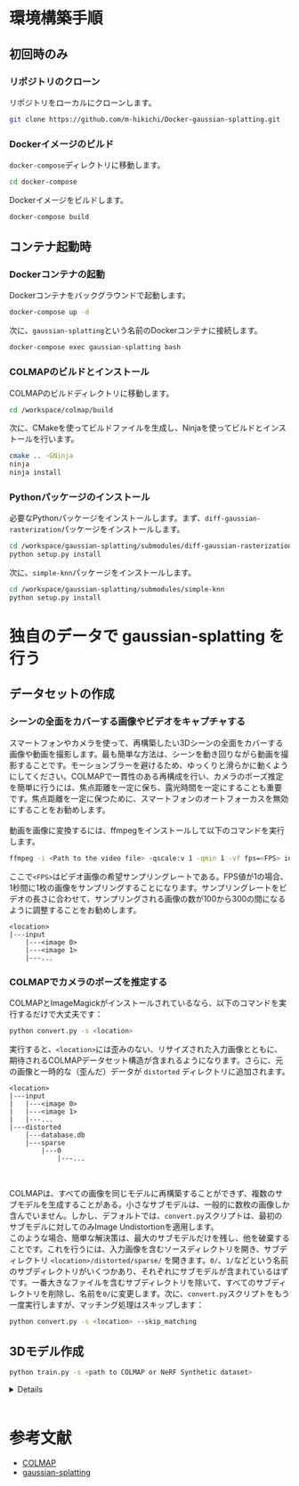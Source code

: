 # 環境構築手順

## 初回時のみ

### リポジトリのクローン

リポジトリをローカルにクローンします。
```bash
git clone https://github.com/m-hikichi/Docker-gaussian-splatting.git
```

### Dockerイメージのビルド

`docker-compose`ディレクトリに移動します。
```bash
cd docker-compose
```

Dockerイメージをビルドします。
```bash
docker-compose build
```

## コンテナ起動時

### Dockerコンテナの起動

Dockerコンテナをバックグラウンドで起動します。
```bash
docker-compose up -d
```

次に、`gaussian-splatting`という名前のDockerコンテナに接続します。
```bash
docker-compose exec gaussian-splatting bash
```

### COLMAPのビルドとインストール

COLMAPのビルドディレクトリに移動します。
```bash
cd /workspace/colmap/build
```
次に、CMakeを使ってビルドファイルを生成し、Ninjaを使ってビルドとインストールを行います。
```bash
cmake .. -GNinja
ninja
ninja install
```

### Pythonパッケージのインストール

必要なPythonパッケージをインストールします。まず、`diff-gaussian-rasterization`パッケージをインストールします。
```bash
cd /workspace/gaussian-splatting/submodules/diff-gaussian-rasterization
python setup.py install
```

次に、`simple-knn`パッケージをインストールします。
```bash
cd /workspace/gaussian-splatting/submodules/simple-knn
python setup.py install
```

# 独自のデータで gaussian-splatting を行う

## データセットの作成

### シーンの全面をカバーする画像やビデオをキャプチャする
スマートフォンやカメラを使って、再構築したい3Dシーンの全面をカバーする画像や動画を撮影します。最も簡単な方法は、シーンを動き回りながら動画を撮影することです。モーションブラーを避けるため、ゆっくりと滑らかに動くようにしてください。COLMAPで一貫性のある再構成を行い、カメラのポーズ推定を簡単に行うには、焦点距離を一定に保ち、露光時間を一定にすることも重要です。焦点距離を一定に保つために、スマートフォンのオートフォーカスを無効にすることをお勧めします。<br>
<br>
動画を画像に変換するには、ffmpegをインストールして以下のコマンドを実行します。
```bash
ffmpeg -i <Path to the video file> -qscale:v 1 -qmin 1 -vf fps=<FPS> input/%04d.jpg
```
ここで`<FPS>`はビデオ画像の希望サンプリングレートである。FPS値が1の場合、1秒間に1枚の画像をサンプリングすることになります。サンプリングレートをビデオの長さに合わせて、サンプリングされる画像の数が100から300の間になるように調整することをお勧めします。
```
<location>
|---input
    |---<image 0>
    |---<image 1>
    |---...
```

### COLMAPでカメラのポーズを推定する
COLMAPとImageMagickがインストールされているなら、以下のコマンドを実行するだけで大丈夫です：
```bash
python convert.py -s <location>
```
実行すると、`<location>`には歪みのない、リサイズされた入力画像とともに、期待されるCOLMAPデータセット構造が含まれるようになります。さらに、元の画像と一時的な（歪んだ）データが `distorted` ディレクトリに追加されます。
```
<location>
|---input
|   |---<image 0>
|   |---<image 1>
|   |---...
|---distorted
    |---database.db
    |---sparse
        |---0
            |---...
```
<br>

COLMAPは、すべての画像を同じモデルに再構築することができず、複数のサブモデルを生成することがある。小さなサブモデルは、一般的に数枚の画像しか含んでいません。しかし、デフォルトでは、`convert.py`スクリプトは、最初のサブモデルに対してのみImage Undistortionを適用します。<br>
このような場合、簡単な解決策は、最大のサブモデルだけを残し、他を破棄することです。これを行うには、入力画像を含むソースディレクトリを開き、サブディレクトリ `<location>/distorted/sparse/` を開きます。`0/`、`1/`などという名前のサブディレクトリがいくつかあり、それぞれにサブモデルが含まれているはずです。一番大きなファイルを含むサブディレクトリを除いて、すべてのサブディレクトリを削除し、名前を`0/`に変更します。次に、`convert.py`スクリプトをもう一度実行しますが、マッチング処理はスキップします：
```bash
python convert.py -s <location> --skip_matching
```

## 3Dモデル作成

```bash
python train.py -s <path to COLMAP or NeRF Synthetic dataset>
```
<details>

- `--source_path / -s`<br>
    COLMAPまたはSynthetic NeRFデータセットを含むソース・ディレクトリへのパス。
- `--model_path / -m`<br>
    学習済みモデルを保存するパス (デフォルトは `output/<random>`).
- `--images / -i`<br>
    COLMAP画像の代替サブディレクトリ（デフォルトは`images`）。
- `--resolution / -r`<br>
    トレーニング前に読み込む画像の解像度を指定する。`1`,`2`,`4`,`8`を指定した場合、それぞれ`オリジナル`、`1/2`,`1/4`,`1/8`の解像度を使用する。それ以外の値の場合、画像のアスペクトを維持したまま、幅を指定された数値に再スケーリングする。未設定で入力画像の幅が1.6Kピクセルを超える場合、入力は自動的にこのターゲットに再スケーリングされる。
- `--data_device`<br>
    デフォルトでは`cuda`だが、大きな/高解像度のデータセットでトレーニングする場合は`cpu`を使うことを推奨。
- `--white_background / -w`<br>
    NeRF Syntheticデータセットの評価などで、黒（デフォルト）の代わりに白の背景を使用する場合は、このフラグを追加する。
- `--iterations`<br>
    トレーニングの総反復回数、デフォルトは `30_000`。
- `--save_iterations`<br>
    トレーニングスクリプトがガウスモデルを保存する反復回数、スペースで区切る。デフォルトは `7000 30000 <iterations>`。

</details>
<br>

# 参考文献
- [COLMAP](https://colmap.github.io/install.html)
- [gaussian-splatting](https://github.com/graphdeco-inria/gaussian-splatting)
